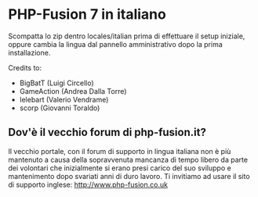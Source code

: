 # PHP-Fusion 7 in italiano

Scompatta lo zip dentro locales/italian prima di effettuare il setup iniziale, oppure cambia la lingua dal pannello amministrativo dopo la prima installazione.

Credits to:
* BigBatT     (Luigi Circello)
* GameAction  (Andrea Dalla Torre)
* lelebart    (Valerio Vendrame)
* scorp       (Giovanni Toraldo)

## Dov'è il vecchio forum di php-fusion.it?

Il vecchio portale, con il forum di supporto in lingua italiana non è più mantenuto a causa della sopravvenuta mancanza di tempo libero da parte dei volontari che inizialmente si erano presi carico del suo sviluppo e mantenimento dopo svariati anni di duro lavoro.
Ti invitiamo ad usare il sito di supporto inglese: http://www.php-fusion.co.uk